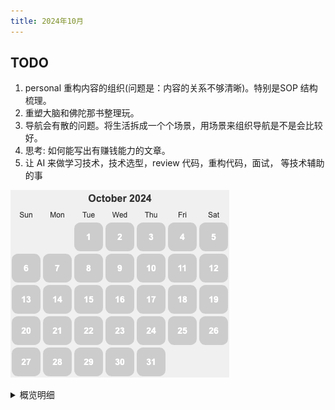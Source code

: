 ```yaml
---
title: 2024年10月
---
```


## TODO
1. personal 重构内容的组织(问题是：内容的关系不够清晰)。特别是SOP 结构梳理。
2. 重塑大脑和佛陀那书整理玩。
3. 导航会有散的问题。将生活拆成一个个场景，用场景来组织导航是不是会比较好。
4. 思考: 如何能写出有赚钱能力的文章。
5. 让 AI 来做学习技术，技术选型，review 代码，重构代码，面试， 等技术辅助的事

![](./images/2024-10.png)

<details>
  <summary>概览明细</summary>

| 日期  | 有氧运动(G*1) | 每周跑 5 公里(G*4)   | 冥想(G*2) | 吃早饭(B*1)   | 吃夜宵(B*2) | 熬夜(B*5)  |
|:----:|:------------:|:------------------:|:---------:|:-----------:|:-----------:|:---------:|
|  13  |      0       |         1          |     0     |      1      |      0      |     0     |
|  12  |      1       |         0          |     0     |      0      |      0      |     1     |
|  11  |      1       |         0          |     1     |      0      |      0      |     0     |
|  10  |      1       |         0          |     0     |      0      |      0      |     0     |
|  09  |      0       |         1          |     0     |      0      |      0      |     1     |
|  08  |      1       |         0          |     0     |      0      |      0      |     1     |
|  07  |      1       |         0          |     0     |      0      |      0      |     0     |
|  06  |      0       |         1          |     0     |      0      |      0      |     1     |
|  05  |      1       |         0          |     0     |      0      |      0      |     0     |
|  04  |      0       |         0          |     0     |      0      |      1      |     1     |
|  03  |      1       |         0          |     0     |      0      |      0      |     0     |
|  02  |      1       |         0          |     0     |      1      |      1      |     0     |
|  01  |      1       |         0          |     0     |      1      |      0      |     0     |

## 概览
* 体力锻炼
  * 跑步 25分钟。完成情况: 9/25+。 
  * 每周跑一次 5 公里。完成总数: 3/4+。
* 正念
  * 冥想 15 分钟。完成情况: 1/15+。 
  * 蹲坑不玩手机。剩余次数: 1/5-。
* 学习
  * 多邻国: 5+ 个单元。完成情况: 13/25+。
* 饮食: 
  * 不吃早饭。完成情况: 3/5-。
  * 不吃夜宵。完成情况: 1/5-。
* 休息: 
  * 8 小时睡眠。11点30(尽量 11:00)之前睡觉。完成情况:  5/5-。

## Template
* 运动
  * 跑步: 25 分钟
  * 上斜俯卧撑 30×3; 折刀深蹲 20×3; 坐姿屈膝 15×2
* 正念
  * 冥想 15 分钟。
* 学习
  * 多邻国: 7 个单元。
* 信息
* 休息
  * x 睡觉

</detail>

## 13
* 运动
  * 护城河跑 28 分钟,5 公里。 用 APP 咕咚 算的。
  * 折刀深蹲 20×3;
* 学习
  * 多邻国: 7 个单元。
* 饮食
  * 早饭吃了红油抄手。没有生菜的版本。
* 休息
  * x 睡觉

## 12
* 运动
  * 跑步: 25 分钟
  * 上斜俯卧撑 30×3; 
* 学习
  * 多邻国: 7 个单元。
* 信息
  * Openai 开源的 Agent 框架 [Swarm](https://github.com/openai/swarm)。
  * Langchain 的 [langgraphjs](https://github.com/langchain-ai/langgraphjs)
* 休息
  * 12:45 睡。等 refresh 的 review 。以及看了一个白屏的 bug。

## 11
* 运动
  * 跑步: 25 分钟
* 正念
  * 冥想 15 分钟。
* 学习
  * 多邻国: 10 个单元。
* 信息
  * 前端的本质，数据和 UI
  * 优化了下手机 UI，很舒服: 换了壁纸，不显示 app 名字，用设计师 app ico
* 休息
  * 11:12 睡觉

## 10
* 运动
  * 跑步: 25 分钟
* 学习
  * 多邻国: 7 个单元。
* 信息
* 休息
  * 11:30 睡觉

## 09
* 运动
  * 跑 5 公里。28 分钟。
  * 折刀深蹲 20×3;
* 学习
  * 多邻国: 7 个单元。
* 信息
* 休息
  * 12:05 睡。刷推忍不住看看看。一没看到啥有价值的。以后多有搜索（目的），而不是浏览。

## 08
* 运动
  * 跑步: 25 分钟
  * 上斜俯卧撑 30×6;  坐姿屈膝 15×1
* 学习
  * 多邻国: 9 个单元。
* 信息
  * https://github.com/PatrickJS/awesome-cursorrules
  * notebookLLM 的开源平替：https://github.com/gabrielchua/open-notebooklm
* 休息
  * 11:55 睡

## 07
* 运动
  * 跑步: 25 分钟
  * 折刀深蹲 20×3;
* 学习
  * 多邻国: 7 个单元。
* 信息
* 休息
  * 11:21 睡觉

## 06
* 运动
  * 跑步: 30 分钟。在体育馆跑的。
  * 上斜俯卧撑 30×3;
* 学习
  * 多邻国: 8 个单元。
* 信息
* 休息
  * 02:15 睡。栗子吃太多了，肚子不舒服，遛弯。

## 05
* 运动
  * 跑步: 25 分钟
  * 折刀深蹲 20×3; 
* 学习
  * 多邻国: 7 个单元。
* 信息
* 休息
  * 10:20 睡觉

## 04
去三国城，水浒城玩了。

* 学习
  * 多邻国: 1 个单元。 
* 饮食
  * 吃了夜宵。到家吃了 KFC。
* 休息
  * 03:30 睡。 把 犯罪悬疑剧《她和她的他们》看完了。太多为了制造谜团硬造的巧合了。像味道太重（比如香辣）的食物。对人的诱惑太大，容易熬夜。

## 03
* 运动
  * 跑步: 25 分钟
  * 上斜俯卧撑 30×5;
* 学习
  * 多邻国: 8 个单元。
* 休息
  * 11:29 睡觉

## 02
* 运动
  * 爬宜兴竹海的山，海拔 610 米。 8 点出发，晚上 9 点到家。
* 学习
  * 多邻国: 1 个单元。
* 饮食
  * 早上吃了点坚果。
  * 晚上到家吃了泡面。玩景区的不规律。
* 休息
  * 11:10 睡觉

## 01 国庆节
* 运动
  * 跑步: 25 分钟
  * 折刀深蹲 20×3;
* 学习
  * 多邻国: 7 个单元。
* 休息
  * 11:28 睡觉
